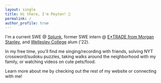 ```yaml
---
layout: single
title: Hi there, I'm Peyton! 👋
permalink: /
author_profile: true
---
```


I'm a current SWE @ [Splunk][splunk], former SWE intern @ [E*TRADE from Morgan Stanley][etrade-ms], and [Wellesley College][wellesley] alum ('22). 

In my free time, you'll find me singing/recording with friends, solving NYT crossword/sudoku puzzles, taking walks around the neighborhood with my family, or watching videos on cute pets/food.

Learn more about me by checking out the rest of my website or connecting with me!

[splunk]:    https://www.splunk.com/
[etrade-ms]: https://us.etrade.com/l/morganstanley/investing-and-banking
[wellesley]: https://www.wellesley.edu/
